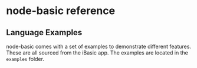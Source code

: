 # node-basic reference
## Language Examples

node-basic comes with a set of examples to demonstrate different features. These are all sourced from the iBasic app. The examples are located in the `examples` folder.
